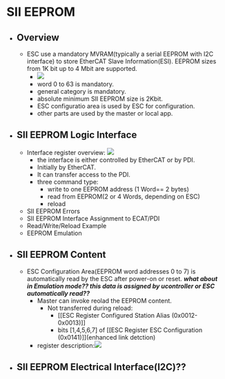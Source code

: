 # SII EEPROM
- ## Overview
	- ESC use a mandatory MVRAM(typically a serial EEPROM with I2C interface) to store EtherCAT Slave Information(ESI). EEPROM sizes from 1K bit up to 4 Mbit are supported.
		- ![](https://stanlyliusuphoto-1259435273.cos.ap-shanghai.myqcloud.com/img/202110251229513.png)
		- word 0 to 63 is mandatory.
		- general category is mandatory.
		- absolute minimum SII EEPROM size is 2Kbit.
		- ESC configuratio area is used by ESC for configuration.
		- other parts are used by the master or local app.
- ## SII EEPROM Logic Interface
	- Interface register overview: ![](https://stanlyliusuphoto-1259435273.cos.ap-shanghai.myqcloud.com/img/202110251657190.png)
		- the interface is either controlled by EtherCAT or by PDI.
		- Initially by EtherCAT.
		- It can transfer access to the PDI.
		- three command type:
			- write to one EEPROM address (1 Word== 2 bytes)
			- read from EEPROM(2 or 4 Words, depending on ESC)
			- reload
	- SII EEPROM Errors
	- SII EEPROM Interface Assignment to ECAT/PDI
	- Read/Write/Reload Example
	- EEPROM Emulation
- ## SII EEPROM Content
	- ESC Configuration Area(EEPROM word addresses 0 to 7) is automatically read by the ESC after power-on or reset.
		***what about in Emulation mode?? this data is assigned by ucontroller or ESC automatically read??***
		- Master can invoke reolad the EEPROM content. 
			- Not transferred during reload:
				- [[ESC Register Configured Station Alias (0x0012-0x0013)]]
				- bits [1,4,5,6,7] of [[ESC Register ESC Configuration (0x0141)]](enhanced link detction) 
		- register description:![](https://stanlyliusuphoto-1259435273.cos.ap-shanghai.myqcloud.com/img/202110251645190.png)
- ## SII EEPROM Electrical Interface(I2C)??





